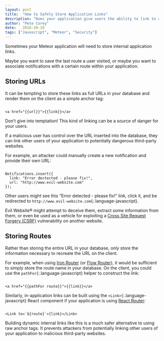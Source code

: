 ```yaml
---
layout: post
title:  "How to Safely Store Application Links"
description: "Does your application give users the ability to link to arbitray external URLs? You may be exposing your users to an unnecessary vulnerability."
author: "Pete Corey"
date:   2016-10-10
tags: ["Javascript", "Meteor", "Security"]
---
```


Sometimes your Meteor application will need to store internal application links.

Maybe you want to save the last route a user visited, or maybe you want to associate notifications with a certain route within your application.

## Storing URLs

It can be tempting to store these links as full URLs in your database and render them on the client as a simple anchor tag:

<pre class='language-markup'><code class='language-markup'>
&lt;a href="&#123;&#123;url}}">&#123;&#123;link}}&lt;/a>
</code></pre>

Don’t give into temptation! This kind of linking can be a source of danger for your users.

If a malicious user has control over the URL inserted into the database, they can link other users of your application to potentially dangerous third-party websites.

For example, an attacker could manually create a new notification and provide their own URL:

<pre class='language-javascript'><code class='language-javascript'>
Notifications.insert({
  link: "Error dectected - please fix!",
  url: "http://www.evil-website.com"
});
</code></pre>

Other users might see this “Error detected - please fix!” link, click it, and be redirected to `http://www.evil-website.com`{:.language-javascript}.

Evil Website® might attempt to deceive them, extract some information from them, or even be used as a vehicle for exploiting a [Cross Site Request Forgery (CSRF)](https://www.owasp.org/index.php/Cross-Site_Request_Forgery_(CSRF)) vulnerability on another website.

## Storing Routes

Rather than storing the entire URL in your database, only store the information necessary to recreate the URL on the client.

For example, when using [Iron Router](https://github.com/iron-meteor/iron-router) (or [Flow Router](https://github.com/kadirahq/flow-router)), it would be sufficient to simply store the route name in your database. On the client, you could use the `pathFor`{:.language-javascript} helper to construct the link:

<pre class='language-markup'><code class='language-markup'>
&lt;a href="&#123;&#123;pathFor route}}">&#123;&#123;link}}&lt;/a>
</code></pre>

Similarly, in-application links can be built using the `<Link>`{:.language-javascript} React component if your application is using [React Router](https://github.com/ReactTraining/react-router):

<pre class='language-markup'><code class='language-markup'>
&lt;Link to=`$&#123;route}`>&#123;link}&lt;/Link>
</code></pre>

Building dynamic internal links like this is a much safer alternative to using raw anchor tags. It prevents attackers from potentially linking other users of your application to malicious third-party websites.
